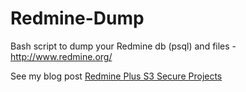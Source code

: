 Redmine-Dump
============

Bash script to dump your Redmine db (psql) and files - http://www.redmine.org/

See my blog post [Redmine Plus S3 Secure Projects](http://sealemar.blogspot.com/2014/12/redmine-plus-s3-secure-projects.html)

